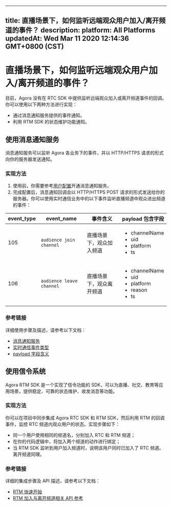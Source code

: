 
---
title: 直播场景下，如何监听远端观众用户加入/离开频道的事件？
description: 
platform: All Platforms
updatedAt: Wed Mar 11 2020 12:14:36 GMT+0800 (CST)
---
# 直播场景下，如何监听远端观众用户加入/离开频道的事件？
目前，Agora 没有在 RTC SDK 中提供监听远端观众加入或离开频道事件的回调。你可以使用以下两种方法进行实现：

- 通过消息通知服务提供的事件通知。
- 利用 RTM SDK 的状态维护功能通知。

## 使用消息通知服务

消息通知服务可以监听 Agora 各业务下的事件，并以 HTTP/HTTPS 请求的形式向你的服务器发送通知。

### 实现方法

1. 使用前，你需要参考[用户配置](https://docs-preview.agoralab.co/cn/Agora%20Platform/ncs#%E7%94%A8%E6%88%B7%E9%85%8D%E7%BD%AE)开通消息通知服务。
2. 完成配置后，消息通知回调会以 HTTP/HTTPS POST 请求的形式发送给你的服务器。你可以使用实时通信业务中的以下事件监听直播频道中观众进出频道的事件：

| event_type | event_name | 事件含义 | payload 包含字段 |
| ---------------- | ---------------- | ---------------- | ----------------- |
| 105      | `audience join channel`      | 直播场景下，观众加入频道      |<ul><li>channelName</li><li>uid</li><li>platform</li><li>ts</li></ul> |
| 106      | `audience leave channel`   | 直播场景下，观众离开频道      |<ul><li>channelName</li><li>uid</li><li>platform</li><li>reason</li><li>ts</li></ul> |

### 参考链接

详细使用步骤及描述，请参考以下文档：

- [消息通知服务](https://docs-preview.agoralab.co/cn/Agora%20Platform/ncs)
- [实时通信事件类型](https://docs-preview.agoralab.co/cn/Agora%20Platform/rtc_eventtype?platform=All%20Platforms#%E5%AE%9E%E6%97%B6%E9%80%9A%E4%BF%A1)
- [payload 字段含义](https://docs-preview.agoralab.co/cn/Agora%20Platform/rtc_eventtype?platform=All%20Platforms#payload-%E5%AD%97%E6%AE%B5)

## 使用信令系统

Agora RTM SDK 是一个实现了信令功能的 SDK，可以为直播、社交、教育等应用场景，提供稳定、可靠的状态维护、收发消息等功能。

### 实现方法

你可以在项目中同步集成 Agora RTC SDK 和 RTM SDK，然后利用 RTM 的回调事件，监控 RTC 频道内观众用户的状态。实现步骤如下：

- 同一个用户使用相同的频道名，分别加入 RTC 和 RTM 频道；
- 在你的代码逻辑中，将加入两个频道的动作进行绑定；
- 当 RTM SDK 监听到用户加入频道时，说明该用户同时已加入了 RTC 频道。离开频道同理。

### 参考链接

详细的集成步骤及 API 描述，请参考以下文档：

- [RTM 快速开始](https://docs.agora.io/cn/Real-time-Messaging/messaging_android?platform=Android)
- [RTM 加入与离开频道相关 API 参考](https://docs.agora.io/cn/Real-time-Messaging/API%20Reference/RTM_java/index.html#joinorleavechannel)
	
	
